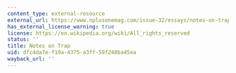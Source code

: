 ```yaml
---
content_type: external-resource
external_url: https://www.nplusonemag.com/issue-32/essays/notes-on-trap/
has_external_license_warning: true
license: https://en.wikipedia.org/wiki/All_rights_reserved
status: ''
title: Notes on Trap
uid: dfc4da7e-f19a-4375-a3ff-59f248ba45ea
wayback_url: ''
---
```


